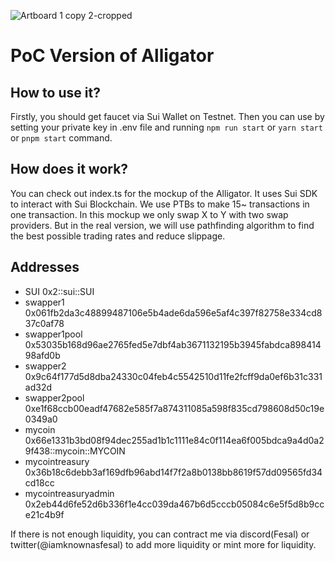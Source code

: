 ![Artboard 1 copy 2-cropped](https://github.com/Iamknownasfesal/alligator/assets/39006465/a9f5e064-8053-46f8-af9a-5f1df2c6b256)

# PoC Version of Alligator

## How to use it?

Firstly, you should get faucet via Sui Wallet on Testnet.
Then you can use by setting your private key in .env file and running `npm run start` or `yarn start` or `pnpm start` command.

## How does it work?

You can check out index.ts for the mockup of the Alligator. It uses Sui SDK to interact with Sui Blockchain.
We use PTBs to make 15~ transactions in one transaction. In this mockup we only swap X to Y with two swap providers. But in the real version, we will use pathfinding algorithm to find the best possible trading rates and reduce slippage.

## Addresses

- SUI 0x2::sui::SUI
- swapper1 0x061fb2da3c48899487106e5b4ade6da596e5af4c397f82758e334cd837c0af78
- swapper1pool 0x53035b168d96ae2765fed5e7dbf4ab3671132195b3945fabdca89841498afd0b
- swapper2 0x9c64f177d5d8dba24330c04feb4c5542510d11fe2fcff9da0ef6b31c331ad32d
- swapper2pool 0xe1f68ccb00eadf47682e585f7a874311085a598f835cd798608d50c19e0349a0
- mycoin 0x66e1331b3bd08f94dec255ad1b1c1111e84c0f114ea6f005bdca9a4d0a29f438::mycoin::MYCOIN
- mycointreasury 0x36b18c6debb3af169dfb96abd14f7f2a8b0138bb8619f57dd09565fd34cd18cc
- mycointreasuryadmin 0x2eb44d6fe52d6b336f1e4cc039da467b6d5cccb05084c6e5f5d8b9cce21c4b9f

If there is not enough liquidity, you can contract me via discord(Fesal) or twitter(@iamknownasfesal) to add more liquidity or mint more for liquidity.
